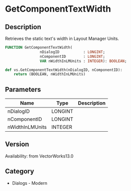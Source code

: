 # GetComponentTextWidth

## Description
Retrieves the static text's width in Layout Manager Units.

```pascal
FUNCTION GetComponentTextWidth(
				nDialogID           : LONGINT;
				nComponentID        : LONGINT;
				VAR nWidthInLMUnits : INTEGER): BOOLEAN;
```

```python
def vs.GetComponentTextWidth(nDialogID, nComponentID):
    return (BOOLEAN, nWidthInLMUnits)
```

## Parameters
|Name|Type|Description|
|---|---|---|
|nDialogID|LONGINT|   |
|nComponentID|LONGINT|   |
|nWidthInLMUnits|INTEGER|   |

## Version
Availability: from VectorWorks13.0

## Category
* Dialogs - Modern


